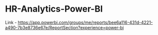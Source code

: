 # HR-Analytics-Power-BI
Link - https://app.powerbi.com/groups/me/reports/bee6a116-431d-4221-a490-7b3e8736e67e/ReportSection?experience=power-bi

